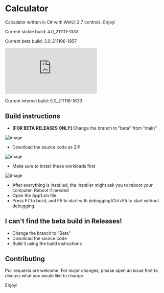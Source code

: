 # Calculator

Calculator written in C# with WinUI 2.7 controls. Enjoy!

Current stable build: 4.0_211111-1333

Current beta build: 3.0_211106-1957

![How to get beta releases](https://github.com/donut2008/Calculator/blob/main/README.md#build-instructions)

Current internal build: 5.0_211116-1633

## Build instructions

- **[FOR BETA RELEASES ONLY]** Change the branch to "beta" from "main"

![image](https://user-images.githubusercontent.com/76439683/141974315-74753a10-7b02-4aa7-a22c-e0c4a4690281.png)

- Download the source code as ZIP

![image](https://user-images.githubusercontent.com/76439683/137626379-11fdc676-a341-467e-ad17-21d790b0d29a.png)

- Make sure to install these workloads first

![image](https://user-images.githubusercontent.com/76439683/137626437-0178c3bf-36cb-443b-b79e-f454a6b8f13a.png)

- After everything is installed, the installer might ask you to reboot your computer. Reboot if needed
- Open the App1.sln file
- Press F7 to build, and F5 to start with debugging/Ctrl+F5 to start without debugging.

## I can't find the beta build in Releases!

- Change the branch to "Beta"
- Download the source code
- Build it using the build instructions

## Contributing
Pull requests are welcome. For major changes, please open an issue first to discuss what you would like to change.

Enjoy!
